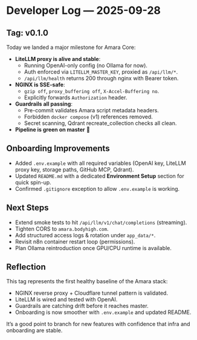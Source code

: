 # Developer Log — 2025-09-28

## Tag: v0.1.0

Today we landed a major milestone for Amara Core:

- **LiteLLM proxy is alive and stable**:
  - Running OpenAI-only config (no Ollama for now).
  - Auth enforced via `LITELLM_MASTER_KEY`, proxied as `/api/llm/*`.
  - `/api/llm/health` returns 200 through nginx with Bearer token.
- **NGINX is SSE-safe**:
  - `gzip off`, `proxy_buffering off`, `X-Accel-Buffering no`.
  - Explicitly forwards `Authorization` header.
- **Guardrails all passing**:
  - Pre-commit validates Amara script metadata headers.
  - Forbidden `docker compose` (v1) references removed.
  - Secret scanning, Qdrant recreate_collection checks all clean.
- **Pipeline is green on master** 🎉

## Onboarding Improvements

- Added `.env.example` with all required variables (OpenAI key, LiteLLM proxy key, storage paths, GitHub MCP, Qdrant).
- Updated `README.md` with a dedicated **Environment Setup** section for quick spin-up.
- Confirmed `.gitignore` exception to allow `.env.example` is working.

## Next Steps

- Extend smoke tests to hit `/api/llm/v1/chat/completions` (streaming).
- Tighten CORS to `amara.bodyhigh.com`.
- Add structured access logs & rotation under `app_data/*`.
- Revisit n8n container restart loop (permissions).
- Plan Ollama reintroduction once GPU/CPU runtime is available.

## Reflection

This tag represents the first healthy baseline of the Amara stack:

- NGINX reverse proxy + Cloudflare tunnel pattern is validated.
- LiteLLM is wired and tested with OpenAI.
- Guardrails are catching drift before it reaches master.
- Onboarding is now smoother with `.env.example` and updated README.

It’s a good point to branch for new features with confidence that infra and onboarding are stable.
